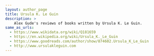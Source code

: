 ```yaml
---
layout: author_page
title: Ursula K. Le Guin
description: >
    Alex Gude's reviews of books written by Ursula K. Le Guin.
same_as_urls:
  - https://www.wikidata.org/wiki/Q181659
  - https://en.wikipedia.org/wiki/Ursula_K._Le_Guin
  - https://www.goodreads.com/author/show/874602.Ursula_K_Le_Guin
  - http://www.ursulakleguin.com
---
```

